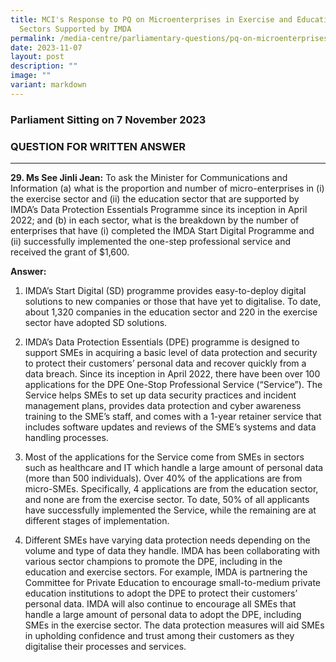 ```yaml
---
title: MCI's Response to PQ on Microenterprises in Exercise and Education
  Sectors Supported by IMDA
permalink: /media-centre/parliamentary-questions/pq-on-microenterprises-in-exercise-and-education-sectors/
date: 2023-11-07
layout: post
description: ""
image: ""
variant: markdown
---
```

### Parliament Sitting on 7 November 2023

### QUESTION FOR WRITTEN ANSWER
------------------------

**29. Ms See Jinli Jean:** To ask the Minister for Communications and Information (a) what is the proportion and number of micro-enterprises in (i) the exercise sector and (ii) the education sector that are supported by IMDA’s Data Protection Essentials Programme since its inception in April 2022; and (b) in each sector, what is the breakdown by the number of enterprises that have (i) completed the IMDA Start Digital Programme and (ii) successfully implemented the one-step professional service and received the grant of $1,600.

**Answer:**

1. IMDA’s Start Digital (SD) programme provides easy-to-deploy digital solutions to new companies or those that have yet to digitalise. To date, about 1,320 companies in the education sector and 220 in the exercise sector have adopted SD solutions.

2.	IMDA’s Data Protection Essentials (DPE) programme is designed to support SMEs in acquiring a basic level of data protection and security to protect their customers’ personal data and recover quickly from a data breach. Since its inception in April 2022, there have been over 100 applications for the DPE One-Stop Professional Service (“Service”). The Service helps SMEs to set up data security practices and incident management plans, provides data protection and cyber awareness training to the SME’s staff, and comes with a 1-year retainer service that includes software updates and reviews of the SME’s systems and data handling processes. 

3.	Most of the applications for the Service come from SMEs in sectors such as healthcare and IT which handle a large amount of personal data (more than 500 individuals). Over 40% of the applications are from micro-SMEs. Specifically, 4 applications are from the education sector, and none are from the exercise sector. To date, 50% of all applicants have successfully implemented the Service, while the remaining are at different stages of implementation.

4.	Different SMEs have varying data protection needs depending on the volume and type of data they handle. IMDA has been collaborating with various sector champions to promote the DPE, including in the education and exercise sectors. For example, IMDA is partnering the Committee for Private Education to encourage small-to-medium private education institutions to adopt the DPE to protect their customers’ personal data. IMDA will also continue to encourage all SMEs that handle a large amount of personal data to adopt the DPE, including SMEs in the exercise sector. The data protection measures will aid SMEs in upholding confidence and trust among their customers as they digitalise their processes and services.
